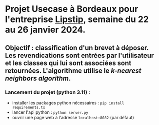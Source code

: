 # Projet Usecase à Bordeaux pour l'entreprise [Lipstip](https://lipstip.com/), semaine du 22 au 26 janvier 2024.

## Objectif : classification d'un brevet à déposer. Les revendications sont entrées par l'utilisateur et les classes qui lui sont associées sont retournées. L'algorithme utilise le *k-nearest neighbors algorithm*.

### Lancement du projet (python 3.11) :
- installer les packages python nécessaires :
  ```pip install requirements.tx```
- lancer l'api python :
  ```python server.py```
- ouvrir une page web à l'adresse ```localhost:8082``` (par défaut)
